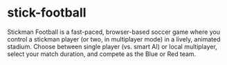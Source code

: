 # stick-football
Stickman Football is a fast-paced, browser-based soccer game where you control a stickman player (or two, in multiplayer mode) in a lively, animated stadium. Choose between single player (vs. smart AI) or local multiplayer, select your match duration, and compete as the Blue or Red team.
